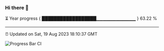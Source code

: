 ### Hi there 👋

⏳ Year progress { ██████████████████▁▁▁▁▁▁▁▁▁▁▁▁ } 63.22 %

---

⏰ Updated on Sat, 19 Aug 2023 18:10:37 GMT

![Progress Bar CI](https://github.com/liununu/liununu/workflows/Progress%20Bar%20CI/badge.svg)

